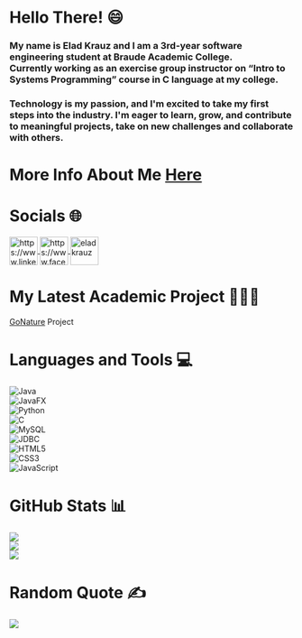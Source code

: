 # Hello There! :smile:
### My name is Elad Krauz and I am a 3rd-year software engineering student at Braude Academic College.<br>Currently working as an exercise group instructor on “Intro to Systems Programming” course in C language at my college.
### Technology is my passion, and I'm excited to take my first steps into the industry. I'm eager to learn, grow, and contribute to meaningful projects, take on new challenges and collaborate with others.

# More Info About Me <a href="https://eladkrauz.github.io/CV/" target="blank">Here</a>

# Socials 🌐
<p align="left">
<a href="https://www.linkedin.com/in/elad-krauz/" target="blank">
  <img align="center" src="https://raw.githubusercontent.com/gauravghongde/social-icons/master/SVG/Color/LinkedIN.svg" alt="https://www.linkedin.com/in/elad-krauz/" height="50" width="50"/>
</a>
<a href="https://www.facebook.com/eladkrauz" target="blank">
  <img align="center" src="https://raw.githubusercontent.com/gauravghongde/social-icons/master/SVG/Color/Facebook.svg" alt="https://www.facebook.com/eladkrauz" height="50" width="50"/>
</a>
<a href="https://instagram.com/e.l.a.d" target="blank">
  <img align="center" src="https://raw.githubusercontent.com/gauravghongde/social-icons/master/SVG/Color/Instagram.svg" alt="eladkrauz" height="50" width="50"/>
</a>
</p>

# My Latest Academic Project 🧑🏻‍💻
<a href="https://github.com/Eladkrauz/GoNatureProject" target="blank">GoNature</a> Project

# Languages and Tools :computer:
![Java](https://img.shields.io/badge/java-3670A0?style=for-the-badge&logo=eclipse&logoColor=ffdd54)</br>
![JavaFX](https://img.shields.io/badge/javafx-%230E7FBF.svg?style=for-the-badge&logo=java&logoColor=white)</br>
![Python](https://img.shields.io/badge/python-3670A0?style=for-the-badge&logo=python&logoColor=ffdd54)</br>
![C](https://img.shields.io/badge/c-%2300599C.svg?style=for-the-badge&logo=c&logoColor=white)</br>
![MySQL](https://img.shields.io/badge/mysql-%2300758F.svg?style=for-the-badge&logo=mysql&logoColor=white)</br>
![JDBC](https://img.shields.io/badge/JDBC-%23ED8B00.svg?style=for-the-badge&logo=java&logoColor=white)</br>
![HTML5](https://img.shields.io/badge/html5-%23E34F26.svg?style=for-the-badge&logo=html5&logoColor=white)</br>
![CSS3](https://img.shields.io/badge/css3-%231572B6.svg?style=for-the-badge&logo=css3&logoColor=white)</br>
![JavaScript](https://img.shields.io/badge/javascript-%23323330.svg?style=for-the-badge&logo=javascript&logoColor=%23F7DF1E)

# GitHub Stats 📊
![](https://github-readme-stats.vercel.app/api?username=Eladkrauz&theme=vue&hide_border=false&include_all_commits=true&count_private=true)<br/>
![](https://github-readme-streak-stats.herokuapp.com/?user=Eladkrauz&theme=vue&hide_border=false)<br/>
![](https://github-readme-stats.vercel.app/api/top-langs/?username=Eladkrauz&theme=vue&hide_border=false&include_all_commits=true&count_private=true&layout=compact)

# Random Quote ✍️
![](https://quotes-github-readme.vercel.app/api?type=horizontal&theme=radical)
